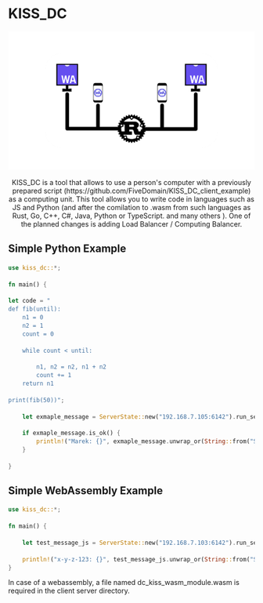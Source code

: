 # KISS_DC


 ![alt](https://github.com/FiveDomain/kiss_dc/blob/master/logo.png?raw=true)

<p align="center">
KISS_DC is a tool that allows to use a person's computer with a previously prepared script (https://github.com/FiveDomain/KISS_DC_client_example) as a computing unit. This tool allows you to write code in languages such as JS and Python (and after the comilation to .wasm from such languages as Rust, Go, C++, C#, Java, Python or TypeScript. and many others ). One of the planned changes is adding Load Balancer / Computing Balancer.
</p>

## Simple Python Example 
```rust
use kiss_dc::*;

fn main() {

let code = "
def fib(until):
    n1 = 0
    n2 = 1
    count = 0

    while count < until:

        n1, n2 = n2, n1 + n2
        count += 1
    return n1

print(fib(50))";

    let exmaple_message = ServerState::new("192.168.7.105:6142").run_server(code, "Madzia", "python");

    if exmaple_message.is_ok() {
        println!("Marek: {}", exmaple_message.unwrap_or(String::from("ServerFuction Crashed")));
    }
    
}

```
## Simple WebAssembly Example 

```rust
use kiss_dc::*;

fn main() {

    let test_message_js = ServerState::new("192.168.7.103:6142").run_server_wasm("x-y-z-123", "kiss_dc_wasm_module.wasm");

    println!("x-y-z-123: {}", test_message_js.unwrap_or(String::from("ServerFuction Crashed")));
}

```
<p>
In case of a webassembly, a file named dc_kiss_wasm_module.wasm is required in the client server directory.
</p>
